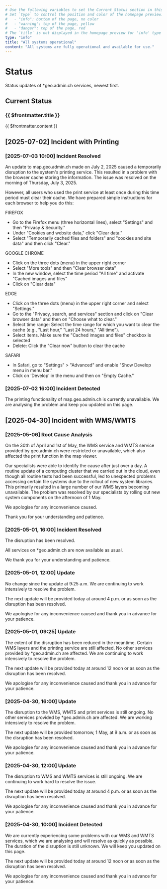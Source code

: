 ```yaml
---
# Use the following variables to set the Current Status section in this page and the homepage preview
# Set `type` to control the position and color of the homepage preview:
#   - "info": bottom of the page, no color
#   - "warning": top of the page, yellow
#   - "danger": top of the page, red
# The `title` is not displayed in the homepage preview for 'info' type
type: "info"
title: "All systems operational"
content: "All systems are fully operational and available for use."
---
```


# Status

Status updates of \*geo.admin.ch services, newest first.

## Current Status

### {{ $frontmatter.title }}

{{ $frontmatter.content }}

## [2025-07-02] Incident with Printing

### [2025-07-03 10:00] Incident Resolved

An update to map.geo.admin.ch made on July 2, 2025 caused a temporarily disruption to the system's printing service.
This resulted in a problem with the browser cache storing the information.
The issue was resolved on the morning of Thursday, July 3, 2025.

However, all users who used the print service at least once during this time period must clear their cache.
We have prepared simple instructions for each browser to help you do this:

FIREFOX

- Go to the Firefox menu (three horizontal lines), select "Settings" and then "Privacy & Security."
- Under "Cookies and website data," click "Clear data."
- Select "Temporarily cached files and folders" and "cookies and site data" and then click "Clear."

GOOGLE CHROME

- Click on the three dots (menu) in the upper right corner
- Select "More tools" and then "Clear browser data"
- In the new window, select the time period "All time" and activate "Cached images and files"
- Click on "Clear data"

EDGE

- Click on the three dots (menu) in the upper right corner and select "Settings."
- Go to the "Privacy, search, and services" section and click on "Clear browser data" and then
  on "Choose what to clear."
- Select time range: Select the time range for which you want to clear the cache (e.g., "Last hour," "Last 24 hours," "All time").
- Select items. Make sure the "Cached images and files" checkbox is selected
- Delete: Click the "Clear now" button to clear the cache

SAFARI

- In Safari, go to "Settings" > "Advanced" and enable "Show Develop menu in menu bar."
- Click on ‘Develop’ in the menu and then on "Empty Cache."

### [2025-07-02 16:00] Incident Detected

The printing functionality of map.geo.admin.ch is currently unavailable.
We are analysing the problem and keep you updated on this page.

## [2025-04-30] Incident with WMS/WMTS

### [2025-05-06] Root Cause Analysis

On the 30th of April and 1st of May, the WMS service and WMTS service provided by geo.admin.ch were restricted or unavailable, which also affected the print function in the map viewer.

Our specialists were able to identify the cause after just over a day.
A routine update of a computing cluster that we carried out in the cloud, even though all routine tests had been successful, led to unexpected problems accessing certain file systems due to the rollout of new system libraries.
This primarily resulted in a large number of our WMS layers becoming unavailable.
The problem was resolved by our specialists by rolling out new system components on the afternoon of 1 May.

We apologise for any inconvenience caused.

Thank you for your understanding and patience.

### [2025-05-01, 16:00] Incident Resolved

The disruption has been resolved.

All services on \*geo.admin.ch are now available as usual.

We thank you for your understanding and patience.

### [2025-05-01, 12:00] Update

No change since the update at 9:25 a.m.
We are continuing to work intensively to resolve the problem.

The next update will be provided today at around 4 p.m. or as soon as the disruption has been resolved.

We apologise for any inconvenience caused and thank you in advance for your patience.

### [2025-05-01, 09:25] Update

The extent of the disruption has been reduced in the meantime.
Certain WMS layers and the printing service are still affected.
No other services provided by \*geo.admin.ch are affected. We are continuing to work intensively to resolve the problem.

The next update will be provided today at around 12 noon or as soon as the disruption has been resolved.

We apologise for any inconvenience caused and thank you in advance for your patience.

### [2025-04-30, 16:00] Update

The disruption to the WMS, WMTS and print services is still ongoing.
No other services provided by \*geo.admin.ch are affected.
We are working intensively to resolve the problem.

The next update will be provided tomorrow, 1 May, at 9 a.m. or as soon as the disruption has been resolved.

We apologise for any inconvenience caused and thank you in advance for your patience.

### [2025-04-30, 12:00] Update

The disruption to WMS and WMTS services is still ongoing.
We are continuing to work hard to resolve the issue.

The next update will be provided today at around 4 p.m. or as soon as the disruption has been resolved.

We apologise for any inconvenience caused and thank you in advance for your patience.

### [2025-04-30, 10:00] Incident Detected

We are currently experiencing some problems with our WMS and WMTS services, which we are analysing and will resolve as quickly as possible.
The duration of the disruption is still unknown.
We will keep you updated on this page.

The next update will be provided today at around 12 noon or as soon as the disruption has been resolved.

We apologise for any inconvenience caused and thank you in advance for your patience.
